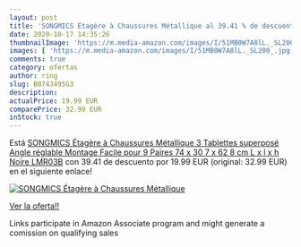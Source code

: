 ```yaml
---
layout: post
title: 'SONGMICS Étagère à Chaussures Métallique al 39.41 % de descuento'
date: 2020-10-17 14:35:26
thumbnailImage: 'https://m.media-amazon.com/images/I/51MB0W7A8lL._SL200_.jpg'
images: [ 'https://m.media-amazon.com/images/I/51MB0W7A8lL._SL200_.jpg' ]
comments: true
category: ofertas
author: ring
slug: B074J495G3
description:
actualPrice: 19.99 EUR
comparePrice: 32.99 EUR
inStock: true
---
```


Está [SONGMICS Étagère à Chaussures Métallique 3 Tablettes superposé Angle réglable Montage Facile pour 9 Paires 74 x 30 7 x 62 8 cm  L x l x h  Noire LMR03B](https://www.amazon.fr/dp/B074J495G3/?tag=tolees0d-21) con 39.41 de descuento por 19.99 EUR (original: 32.99 EUR) en el siguiente enlace!

[![SONGMICS Étagère à Chaussures Métallique](https://m.media-amazon.com/images/I/51MB0W7A8lL._SL200_.jpg)](https://www.amazon.fr/dp/B074J495G3/?tag=tolees0d-21)

[Ver la oferta!!](https://www.amazon.fr/dp/B074J495G3/?tag=tolees0d-21)

Links participate in Amazon Associate program and might generate a comission on qualifying sales


